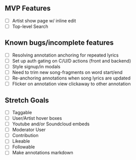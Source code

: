 ## MVP Features
- [ ] Artist show page w/ inline edit
- [ ] Top-level Search

## Known bugs/incomplete features
- [ ] Resolving annotation anchoring for repeated lyrics
- [ ] Set up auth gating on C/U/D actions (front and backend)
- [ ] Style signup/in modals
- [ ] Need to trim new song-fragments on word start/end
- [ ] Re-anchoring annotations when song lyrics are updated
- [ ] Flicker on annotation view clickaway to other annotation

## Stretch Goals
- [ ] Taggable
- [ ] User/Artist hover boxes
- [ ] Youtube and/or Soundcloud embeds
- [ ] Moderator User
- [ ] Contribution
- [ ] Likeable
- [ ] Followable
- [ ] Make annotations markdown
